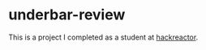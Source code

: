 # underbar-review
This is a project I completed as a student at [hackreactor](http://hackreactor.com).
